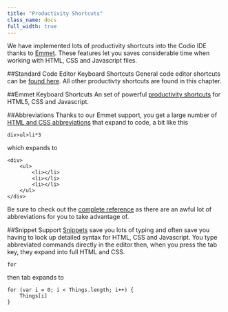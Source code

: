 ```yaml
---
title: "Productivity Shortcuts"
class_name: docs
full_width: true
---
```


We have implemented lots of productivity shortcuts into the Codio IDE thanks to [Emmet](http://www.emmet.io). These features let you saves considerable time when working with HTML, CSS and Javascript files.

##Standard Code Editor Keyboard Shortcuts
General code editor shortcuts can be [found here](/docs/ide/code-editor/kb-shortcuts/). All other productivty shortcuts are found in this chapter.

##Emmet Keyboard Shortcuts
An set of powerful [productivity shortcuts](/docs/emmet/emmet-actions) for HTML5, CSS and Javascript.

##Abbreviations
Thanks to our Emmet support, you get a large number of [HTML and CSS abbreviations](/docs/emmet/emmet-abbreviations/) that expand to code, a bit like this

	div>ul>li*3

which expands to 

	<div>
	    <ul>
	        <li></li>
	        <li></li>
	        <li></li>
	    </ul>
	</div>

Be sure to check out the [complete reference](/docs/emmet/emmet-ref/) as there are an awful lot of abbreviations for you to take advantage of.


##Snippet Support
[Snippets](/docs/emmet/snippets/) save you lots of typing and often save you having to look up detailed syntax for HTML, CSS and Javascript. You type abbreviated commands directly in the editor then, when you press the tab key, they expand into full HTML and CSS.

	for

then tab expands to 

	for (var i = 0; i < Things.length; i++) {
	    Things[i]
	}

